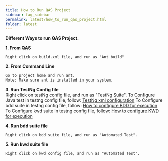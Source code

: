 ```yaml
---
title: How to Run QAS Project
sidebar: faq_sidebar
permalink: latest/how_to_run_qas_project.html
folder: latest
---
```



**Different Ways to run QAS Project.**

**1. From QAS**

    Right click on build.xml file, and run as "Ant build"

**2. From Command Line**

    Go to project home and run ant.
    Note: Make sure ant is installed in your system.

**3. Run TestNg Config file**		
    Right click on testNg config file, and run as "TestNg Suite".
    To Configure Java test in testng config file, follow: [TestNg xml configuration](http://testng.org/doc/documentation-main.html#testng-xml)
    To Configure bdd suite in testng config file, follow: [How to configure BDD for execution](/how_to_configure_bdd_for_execution.html)
    To Configure kwd suite in testng config file, follow: [How to configure KWD for execution](/how_to_configure_kwd_for_execution.html)

**4. Run bdd suite file**

    Right click on bdd suite file, and run as "Automated Test".

**5. Run kwd suite file**

    Right click on kwd config file, and run as "Automated Test".

